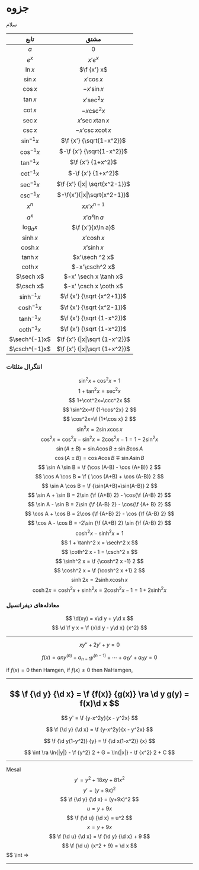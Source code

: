 # جزوه
سلام
$$\DeclareMathOperator{\d}{d}$$
$$\DeclareMathOperator{\sech}{sech}$$
$$\DeclareMathOperator{\csch}{csch}$$


| تابع | مشتق |
|:---:|:---:|
| $a$ | $0$ |
| $e^x$ | $x'e^x$ |
| $\ln x$ | $\f {x'} x$ |
| $\sin x$ | $x'\cos x$ |
| $\cos x$ | $-x'\sin x$ |
| $\tan x$ | $x'\sec^2x$ |
| $\cot x$ | $-x \csc^2 x$ |
| $\sec x$ | $x'\sec x \tan x$ |
| $\csc x$ | $-x'\csc x \cot x$ |
| $\sin^{-1}x$ | $\f {x'} {\sqrt{1-x^2}}$ |
| $\cos^{-1}x$ | $-\f {x'} {\sqrt{1-x^2}}$ |
| $\tan^{-1}x$ | $\f {x'} {1+x^2}$ |
| $\cot^{-1}x$ | $-\f {x'} {1+x^2}$ |
| $\sec^{-1}x$ | $\f {x'} {\|x\| \sqrt{x^2-1}}$ |
| $\csc^{-1}x$ | $-\f{x'}{\|x\|\sqrt{x^2-1}}$ |
| $x^n$ | $xx'x^{n-1}$ |
| $a^x$ | $x'a^x\ln a$ |
| $\log_a x$ | $\f {x'}{x\ln a}$ |
| $\sinh x$ | $x'\cosh x$ |
| $\cosh x$ | $x' \sinh x$ |
| $\tanh x$ | $x'\sech ^2 x$ |
| $\coth x$ | $-x'\csch^2 x$ |
| $\sech x$ | $-x' \sech x \tanh x$ |
| $\csch x$ | $-x' \csch x \coth x$ |
| $\sinh^{-1}x$ | $\f {x'} {\sqrt {x^2+1}}$ |
| $\cosh^{-1}x$ | $\f {x'} {\sqrt {x^2-1}}$ |
| $\tanh^{-1}x$ | $\f {x'} {\sqrt {1-x^2}}$ |
| $\coth^{-1}x$ | $\f {x'} {\sqrt {1-x^2}}$ |
| $\sech^{-1}x$ | $\f {x'} {\|x\|\sqrt {1-x^2}}$ |
| $\csch^{-1}x$ | $\f {x'} {\|x\|\sqrt {1+x^2}}$ |

### انتگرال مثلثات

<!-- | تابع | مشتق |
|:---:|:---:|
| | $$ |
| $$ | $$ |
| $$ | $$ |
| $$ | $$ |
| $$ | $$ | -->

$$ \sin^2x + \cos^2x=1 $$
$$ 1+\tan^2x=\sec^2x $$
$$ 1+\cot^2x=\ccc^2x $$
$$ \sin^2x=\f {1-\cos^2x} 2 $$
$$ \cos^2x=\f {1+\cos x} 2 $$
$$ \sin^2 x = 2\sin x \cos x $$
$$ \cos^2 x = \cos^2 x - \sin ^2 x = 2\cos^2 x -1 = 1-2\sin^2 x $$
$$ \sin(A\pm B) = \sin A \cos B \pm \sin B \cos A $$
$$ \cos(A \pm B) = \cos A \cos B \mp \sin A \sin B $$
$$ \sin A \sin B = \f {\cos (A-B) - \cos (A+B)} 2 $$
$$ \cos A \cos B = \f { \cos (A+B) + \cos (A-B)} 2 $$
$$ \sin A \cos B = \f {\sin(A+B)+\sin(A-B)} 2 $$
$$ \sin A + \sin B = 2\sin {\f {A+B} 2} - \cos{\f {A-B} 2} $$
$$ \sin A - \sin B = 2\sin {\f {A-B} 2} - \cos{\f {A+ B} 2} $$
$$ \cos A + \cos B = 2\cos {\f {A+B} 2} - \cos {\f {A-B} 2} $$
$$ \cos A - \cos B = -2\sin {\f {A+B} 2} \sin {\f {A-B} 2} $$
$$ \cosh^2 x - \sinh^2 x = 1 $$
$$ 1 + \tanh^2 x = \sech^2 x $$
$$ \coth^2 x - 1 = \csch^2 x $$
$$ \sinh^2 x = \f {\cosh^2 x -1} 2 $$
$$ \cosh^2 x = \f {\cosh^2 x +1} 2 $$
$$ \sinh {2x} = 2\sinh x \cosh x $$
$$ \cosh {2x} = \cosh^2 x + \sinh^2 x = 2\cosh^2 x -1 = 1+2\sinh^2 x $$


### معادله‌های دیفرانسیل
$$ \d(xy) = x\d y + y\d x $$
$$ \d \f y x = \f {x\d y - y\d x} {x^2} $$

---
$$ xy'' + 2y' + y = 0 $$

$$ f(x) = any^{(n)} + a_{n-1}y^{(n-1)} + \cdots + a_1y' + a_0y = 0 $$

if $f(x) = 0$ then Hamgen,
if $f(x) \neq 0$ then NaHamgen,

---
$$ \f {\d y} {\d x} = \f {f(x)} {g(x)} \ra \d y g(y) = f(x)\d x $$
---
$$ y' = \f {y-x^2y}{x - y^2x} $$

$$ \f {\d y} {\d x} = \f {y-x^2y}{x - y^2x} $$

$$ \f {\d y(1-y^2)} {y} = \f {\d x(1-x^2)} {x} $$

$$ \int \ra \ln{|y|} - \f {y^2} 2 + G = \ln{|x|} - \f {x^2} 2 + C $$

---
Mesal
$$ y' = y^2 + 18xy + 81x^2 $$
$$ y' = (y+9x)^2 $$
$$ \f {\d y} {\d x} = (y+9x)^2 $$
$$ u = y + 9x $$
$$ \f {\d u} {\d x} = u^2 $$
$$ x = y + 9x $$
$$ \f {\d u} {\d x} = \f {\d y} {\d x} + 9 $$
$$ \f {\d u} {x^2 + 9} = \d x $$
$$ \int =>






---
$$  $$
$$  $$
$$  $$
$$  $$
$$  $$
$$  $$
$$  $$
$$  $$
$$  $$
$$  $$
$$  $$
$$  $$
$$  $$
$$  $$
$$  $$
$$  $$
$$  $$
$$  $$
$$  $$
$$  $$
$$  $$
$$  $$
$$  $$
$$  $$
$$  $$
$$  $$

